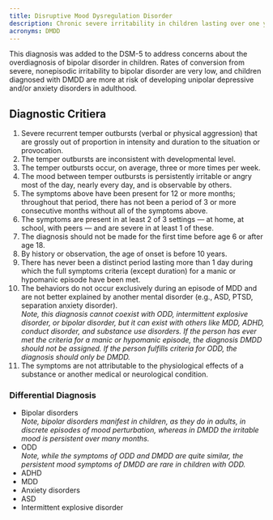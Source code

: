 ```yaml
---
title: Disruptive Mood Dysregulation Disorder
description: Chronic severe irritability in children lasting over one year.
acronyms: DMDD
---
```


This diagnosis was added to the DSM-5 to address concerns about the overdiagnosis of bipolar disorder in children. Rates of conversion from severe, nonepisodic irritability to bipolar disorder are very low, and children diagnosed with DMDD are more at risk of developing unipolar depressive and/or anxiety disorders in adulthood. 

## Diagnostic Critiera
1. Severe recurrent temper outbursts (verbal or physical aggression) that are grossly out of proportion in intensity and duration to the situation or provocation.  
2. The temper outbursts are inconsistent with developmental level.  
3. The temper outbursts occur, on average, three or more times per week.  
4. The mood between temper outbursts is persistently irritable or angry most of the day, nearly every day, and is observable by others.  
5. The symptoms above have been present for 12 or more months; throughout that period, there has not been a period of 3 or more consecutive months without all of the symptoms above.  
6. The symptoms are present in at least 2 of 3 settings — at home, at school, with peers — and are severe in at least 1 of these.  
7. The diagnosis should not be made for the first time before age 6 or after age 18.  
8. By history or observation, the age of onset is before 10 years.  
9. There has never been a distinct period lasting more than 1 day during which the full symptoms criteria (except duration) for a manic or hypomanic episode have been met.  
10. The behaviors do not occur exclusively during an episode of MDD and are not better explained by another mental disorder (e.g., ASD, PTSD, separation anxiety disorder).  
<i>Note, this diagnosis cannot coexist with ODD, intermittent explosive disorder, or bipolar disorder, but it can exist with others like MDD, ADHD, conduct disorder, and substance use disorders. If the person has ever met the criteria for a manic or hypomanic episode, the diagnosis DMDD should not be assigned. If the person fulfills criteria for ODD, the diagnosis should only be DMDD.</i>  
11. The symptoms are not attributable to the physiological effects of a substance or another medical or neurological condition.  

### Differential Diagnosis
- Bipolar disorders  
<i>Note, bipolar disorders manifest in children, as they do in adults, in discrete episodes of mood perturbation, whereas in DMDD the irritable mood is persistent over many months.</i>  
- ODD  
<i>Note, while the symptoms of ODD and DMDD are quite similar, the persistent mood symptoms of DMDD are rare in children with ODD.</i>  
- ADHD  
- MDD  
- Anxiety disorders  
- ASD  
- Intermittent explosive disorder